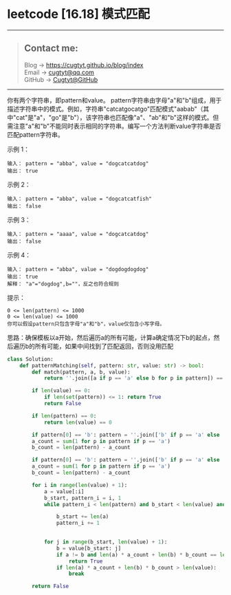 # leetcode [16.18] 模式匹配

---
> ## Contact me:
> Blog -> <https://cugtyt.github.io/blog/index>  
> Email -> <cugtyt@qq.com>  
> GitHub -> [Cugtyt@GitHub](https://github.com/Cugtyt)

---

你有两个字符串，即pattern和value。 pattern字符串由字母"a"和"b"组成，用于描述字符串中的模式。例如，字符串"catcatgocatgo"匹配模式"aabab"（其中"cat"是"a"，"go"是"b"），该字符串也匹配像"a"、"ab"和"b"这样的模式。但需注意"a"和"b"不能同时表示相同的字符串。编写一个方法判断value字符串是否匹配pattern字符串。

示例 1：
```
输入： pattern = "abba", value = "dogcatcatdog"
输出： true
```

示例 2：
```
输入： pattern = "abba", value = "dogcatcatfish"
输出： false
```

示例 3：
```
输入： pattern = "aaaa", value = "dogcatcatdog"
输出： false
```

示例 4：
```
输入： pattern = "abba", value = "dogdogdogdog"
输出： true
解释： "a"="dogdog",b=""，反之也符合规则
```

提示：
```
0 <= len(pattern) <= 1000
0 <= len(value) <= 1000
你可以假设pattern只包含字母"a"和"b"，value仅包含小写字母。
```

思路：确保模板以a开始，然后遍历a的所有可能，计算a确定情况下b的起点，然后遍历b的所有可能，如果中间找到了匹配返回，否则没用匹配

``` python
class Solution:
    def patternMatching(self, pattern: str, value: str) -> bool:
        def match(pattern, a, b, value):
            return ''.join([a if p == 'a' else b for p in pattern]) == value

        if len(value) == 0:
            if len(set(pattern)) <= 1: return True
            return False

        if len(pattern) == 0:
            return len(value) == 0

        if pattern[0] == 'b': pattern = ''.join(['b' if p == 'a' else 'a' for p in pattern])
        a_count = sum(1 for p in pattern if p == 'a')
        b_count = len(pattern) - a_count

        if pattern[0] == 'b': pattern = ''.join(['b' if p == 'a' else 'a' for p in pattern])
        a_count = sum(1 for p in pattern if p == 'a')
        b_count = len(pattern) - a_count

        for i in range(len(value) + 1):
            a = value[:i]
            b_start, pattern_i = i, 1
            while pattern_i < len(pattern) and b_start < len(value) and value[b_start: b_start + len(a)] == a and pattern[pattern_i] == 'a':

                b_start += len(a)
                pattern_i += 1
            

            for j in range(b_start, len(value) + 1):
                b = value[b_start: j]
                if a != b and len(a) * a_count + len(b) * b_count == len(value) and match(pattern, a, b, value):
                    return True
                if len(a) * a_count + len(b) * b_count > len(value):
                    break

        return False
```